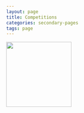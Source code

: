 ```yaml
---
layout: page
title: Competitions
categories: secondary-pages
tags: page
---
```


<div class="card">
<img src="{{ site.baseurl }}/assets/vex_logo.png" height="175px"/>
</div>
